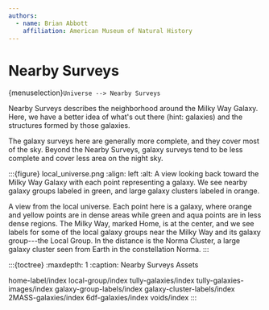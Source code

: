 ```yaml
---
authors:
  - name: Brian Abbott
    affiliation: American Museum of Natural History
---
```



# Nearby Surveys

{menuselection}`Universe --> Nearby Surveys`


Nearby Surveys describes the neighborhood around the Milky Way Galaxy. Here, we have a better idea of what's out there (hint: galaxies) and the structures formed by those galaxies.

The galaxy surveys here are generally more complete, and they cover most of the sky. Beyond the Nearby Surveys, galaxy surveys tend to be less complete and cover less area on the night sky.


:::{figure} local_universe.png
:align: left
:alt: A view looking back toward the Milky Way Galaxy with each point representing a galaxy. We see nearby galaxy groups labeled in green, and large galaxy clusters labeled in orange.

A view from the local universe. Each point here is a galaxy, where orange and yellow points are in dense areas while green and aqua points are in less dense regions. The Milky Way, marked Home, is at the center, and we see labels for some of the local galaxy groups near the Milky Way and its galaxy group---the Local Group. In the distance is the Norma Cluster, a large galaxy cluster seen from Earth in the constellation Norma. 
:::



:::{toctree}
:maxdepth: 1
:caption: Nearby Surveys Assets

home-label/index
local-group/index
tully-galaxies/index
tully-galaxies-images/index
galaxy-group-labels/index
galaxy-cluster-labels/index
2MASS-galaxies/index
6df-galaxies/index
voids/index
:::

